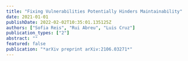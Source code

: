 ```yaml
---
title: "Fixing Vulnerabilities Potentially Hinders Maintainability"
date: 2021-01-01
publishDate: 2022-02-02T10:35:01.135125Z
authors: ["Sofia Reis", "Rui Abreu", "Luis Cruz"]
publication_types: ["2"]
abstract: ""
featured: false
publication: "*arXiv preprint arXiv:2106.03271*"
---
```


